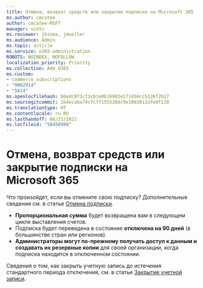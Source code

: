 ```yaml
---
title: Отмена, возврат средств или закрытие подписки на Microsoft 365
ms.author: cmcatee
author: cmcatee-MSFT
manager: scotv
ms.reviewer: jkinma, jmueller
ms.audience: Admin
ms.topic: article
ms.service: o365-administration
ROBOTS: NOINDEX, NOFOLLOW
localization_priority: Priority
ms.collection: Adm_O365
ms.custom:
- commerce_subscriptions
- "9002914"
- "5614"
ms.openlocfilehash: b0edc8f3cf3c61e0b16983e171456cc5126f2b27
ms.sourcegitcommit: 1b4ecaba74cfcff155528dc9e1002011afe0f110
ms.translationtype: HT
ms.contentlocale: ru-RU
ms.lasthandoff: 08/21/2021
ms.locfileid: "58450999"
---
```

# <a name="cancelrefundclose-your-microsoft-365-subscription"></a>Отмена, возврат средств или закрытие подписки на Microsoft 365

Что произойдет, если вы отмените свою подписку? Дополнительные сведения см. в статье [Отмена подписки](https://docs.microsoft.com/microsoft-365/commerce/subscriptions/cancel-your-subscription?view=o365-worldwide).

- **Пропорциональная сумма** будет возвращена вам в следующем цикле выставления счетов.
- Подписка будет переведена в состояние **отключена на 90 дней** (в большинстве стран или регионов).
- **Администраторы могут по-прежнему получать доступ к данным и создавать их резервные копии** для своей организации, когда подписка находится в отключенном состоянии.

Сведения о том, как закрыть учетную запись до истечения стандартного периода отключения, см. в статье [Закрытие учетной записи](https://docs.microsoft.com/microsoft-365/commerce/close-your-account?view=o365-worldwide).
